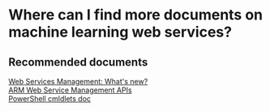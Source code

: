 <properties 
    pageTitle="Where can I find more documents on machine learning web services?"
    description="Where can I find more documents on machine learning web services?"
    service="microsoft.machinelearning"
    resource="webServices"
    authors="jajan17"
    displayOrder="5"
    selfHelpType="resource"
    supportTopicIds=""
    resourceTags=""
    productPesIds=""
    cloudEnvironments="public"
 	articleId="a5559fd7-492b-40c8-9b6a-40cf7d54b08a"
/>

# Where can I find more documents on machine learning web services?

## **Recommended documents**
[Web Services Management: What's new?](https://azure.microsoft.com/documentation/articles/machine-learning-whats-new/)<br>
[ARM Web Service Management APIs](https://msdn.microsoft.com/library/mt767538.aspx)<br>
[PowerShell cmldlets doc](https://msdn.microsoft.com/library/azure/mt767952.aspx)<br>
